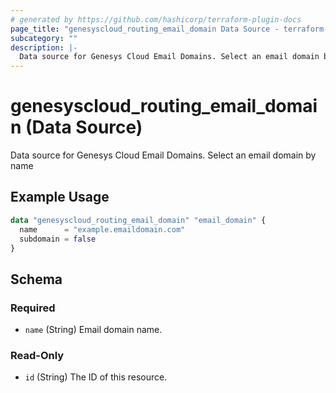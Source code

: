 ```yaml
---
# generated by https://github.com/hashicorp/terraform-plugin-docs
page_title: "genesyscloud_routing_email_domain Data Source - terraform-provider-genesyscloud"
subcategory: ""
description: |-
  Data source for Genesys Cloud Email Domains. Select an email domain by name
---
```


# genesyscloud_routing_email_domain (Data Source)

Data source for Genesys Cloud Email Domains. Select an email domain by name

## Example Usage

```terraform
data "genesyscloud_routing_email_domain" "email_domain" {
  name      = "example.emaildomain.com"
  subdomain = false
}
```

<!-- schema generated by tfplugindocs -->
## Schema

### Required

- `name` (String) Email domain name.

### Read-Only

- `id` (String) The ID of this resource.


